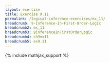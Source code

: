 ```yaml
---
layout: exercise
title: Exercise 9.11
permalink: /logical-inference-exercises/ex_11/
breadcrumb: 9-Inference-In-First-Order-Logic
breadcrumb2: ex_11
breadcrumb3: 9inferenceInFirstOrderLogic
breadcrumb4: ch9ex11
breadcrumb5: ex9.11
---
```


{% include mathjax_support %}

